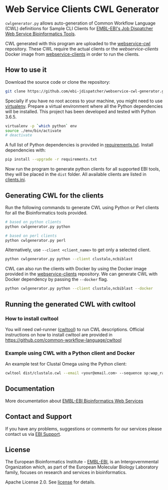 # Web Service Clients CWL Generator

`cwlgenerator.py` allows auto-generation of Common Workflow Language (CWL) definitions for
Sample CLI Clients for
[EMBL-EBI's Job Dispatcher Web Service Bioinformatics Tools](https://www.ebi.ac.uk/services).

CWL generated with this program are uploaded to the [webservice-cwl](https://github.com/ebi-jdispatcher/webservice-cwl)
repository. These CWL require the actual clients or the *webservice-clients* Docker image from
 [webservice-clients](https://github.com/ebi-jdispatcher/webservice-clients) in order to run the
clients.

## How to use it

Download the source code or clone the repository:

```bash
git clone https://github.com/ebi-jdispatcher/webservice-cwl-generator.git
```

Specially if you have no root access to your machine, you might need to
use [virtualenv](http://docs.python-guide.org/en/latest/dev/virtualenvs/).
Prepare a virtual environment where all the Python dependencies will be installed.
This project has been developed and tested with Python 3.6.5.

```bash
virtualenv -p `which python` env
source ./env/bin/activate
# deactivate
```

A full list of Python dependencies is provided in [requirements.txt](requirements.txt). Install dependencies with:

```bash
pip install --upgrade -r requirements.txt
```

Now run the program to generate python clients for all supported EBI tools, they will be placed in the `dist` folder.
All available clients are listed in [clients.ini](clients.ini).

## Generating CWL for the clients

Run the following commands to generate CWL using Python or Perl clients for all the Bioinformatics tools provided.

```bash
# based on python clients
python cwlgenerator.py python
```

```bash
# based on perl clients
python cwlgenerator.py perl
```

Alternatively, use `--client <client_name>` to get only a selected client.

```bash
python cwlgenerator.py python --client clustalo,ncbiblast
```

CWL can also run the clients with Docker by using the Docker image provided in the
[webservice-clients](https://www.ebi.ac.uk/services) repository. We can generate CWL with Docker
dependency by passing the `--docker` flag.

```bash
python cwlgenerator.py python --client clustalo,ncbiblast --docker
```

## Running the generated CWL with cwltool

### How to install cwltool

You will need cwl-runner ([cwltool](https://github.com/common-workflow-language/cwltool)) to run CWL
descriptions. Official instructions on how to install cwltool are provided in
https://github.com/common-workflow-language/cwltool

### Example using CWL with a Python client and Docker

An example test for Clustal Omega using the Python client:

```bash
cwltool dist/clustalo.cwl --email <your@email.com> --sequence sp:wap_rat,sp:wap_mouse,sp:wap_pig
```

## Documentation

More documentation about [EMBL-EBI Bioinformatics Web Services](https://www.ebi.ac.uk/jdispatcher/docs/webservices/)

## Contact and Support

If you have any problems, suggestions or comments for our services please
contact us via [EBI Support](https://www.ebi.ac.uk/about/contact/support/job-dispatcher-services).

## License
The European Bioinformatics Institute - [EMBL-EBI](https://www.ebi.ac.uk/), is an Intergovernmental Organization which, as part of the European Molecular Biology Laboratory family, focuses on research and services in bioinformatics.  

Apache License 2.0. See [license](LICENSE) for details.
